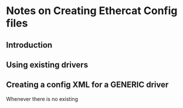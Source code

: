 # Notes on Creating Ethercat Config files

## Introduction

## Using existing drivers

## Creating a config XML for a GENERIC driver

Whenever there is no existing 